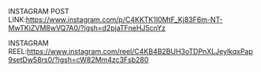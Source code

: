 INSTAGRAM POST LINK:https://www.instagram.com/p/C4KKTK1I0MtF_Kj83F6m-NT-MwTKiZVM8wVQ7A0/?igsh=d2pjaTFneHJ5cnYz

INSTAGRAM REEL:https://www.instagram.com/reel/C4KB4B2BUH3oTDPnXLJeylkqxPap9setDw58rs0/?igsh=cW82Mm4zc3Fsb280
